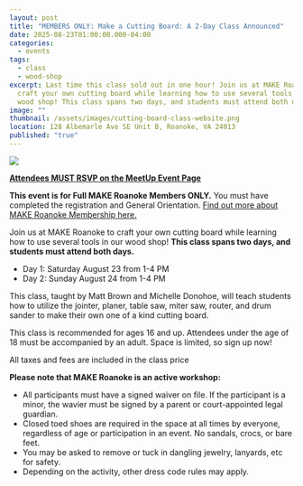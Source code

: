 ```yaml
---
layout: post
title: "MEMBERS ONLY: Make a Cutting Board: A 2-Day Class Announced"
date: 2025-08-23T01:00:00.000-04:00
categories:
  - events
tags:
  - class
  - wood-shop
excerpt: Last time this class sold out in one hour! Join us at MAKE Roanoke to
  craft your own cutting board while learning how to use several tools in our
  wood shop! This class spans two days, and students must attend both days.
image: ""
thumbnail: /assets/images/cutting-board-class-website.png
location: 128 Albemarle Ave SE Unit B, Roanoke, VA 24013
published: "true"
---
```

![](/assets/images/cutting-board-class-website.png)

**[Attendees MUST RSVP on the MeetUp Event Page](https://www.meetup.com/make-roanoke/events/308840182/?eventOrigin=group_events_list)**

**This event is for Full MAKE Roanoke Members ONLY.** You must have completed the registration and General Orientation. [Find out more about MAKE Roanoke Membership here.](https://makeroanoke.org/membership)

Join us at MAKE Roanoke to craft your own cutting board while learning how to use several tools in our wood shop! **This class spans two days, and students must attend both days.**

* Day 1: Saturday August 23 from 1-4 PM
* Day 2: Sunday August 24 from 1-4 PM

This class, taught by Matt Brown and Michelle Donohoe, will teach students how to utilize the jointer, planer, table saw, miter saw, router, and drum sander to make their own one of a kind cutting board.

This class is recommended for ages 16 and up. Attendees under the age of 18 must be accompanied by an adult. Space is limited, so sign up now!

All taxes and fees are included in the class price

**Please note that MAKE Roanoke is an active workshop:**

* All participants must have a signed waiver on file. If the participant is a minor, the wavier must be signed by a parent or court-appointed legal guardian.
* Closed toed shoes are required in the space at all times by everyone, regardless of age or participation in an event. No sandals, crocs, or bare feet.
* You may be asked to remove or tuck in dangling jewelry, lanyards, etc for safety.
* Depending on the activity, other dress code rules may apply.
